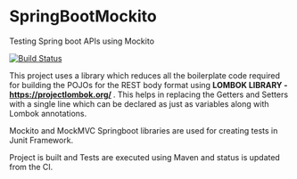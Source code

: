 # SpringBootMockito

Testing Spring boot APIs using Mockito

[![Build Status](https://semaphoreci.com/api/v1/shrinivasb/springbootmockito/branches/master/badge.svg)](https://semaphoreci.com/shrinivasb/springbootmockito)

This project uses a library which reduces all the boilerplate code required for building the POJOs for the REST body format using <B>LOMBOK LIBRARY - https://projectlombok.org/ </B>. This helps in replacing the Getters and Setters with a single line which can be declared as just as variables along with Lombok annotations.

Mockito and MockMVC Springboot libraries are used for creating tests in Junit Framework. 

Project is built and Tests are executed using Maven and status is updated from the CI.




